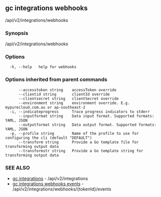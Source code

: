 ## gc integrations webhooks

/api/v2/integrations/webhooks

### Synopsis

/api/v2/integrations/webhooks

### Options

```
  -h, --help   help for webhooks
```

### Options inherited from parent commands

```
      --accesstoken string    accessToken override
      --clientid string       clientId override
      --clientsecret string   clientSecret override
      --environment string    environment override. E.g. mypurecloud.com.au or ap-southeast-2
  -i, --indicateprogress      Trace progress indicators to stderr
      --inputformat string    Data input format. Supported formats: YAML, JSON
      --outputformat string   Data output format. Supported formats: YAML, JSON
  -p, --profile string        Name of the profile to use for configuring the cli (default "DEFAULT")
      --transform string      Provide a Go template file for transforming output data
      --transformstr string   Provide a Go template string for transforming output data
```

### SEE ALSO

* [gc integrations](gc_integrations.html)	 - /api/v2/integrations
* [gc integrations webhooks events](gc_integrations_webhooks_events.html)	 - /api/v2/integrations/webhooks/{tokenId}/events


